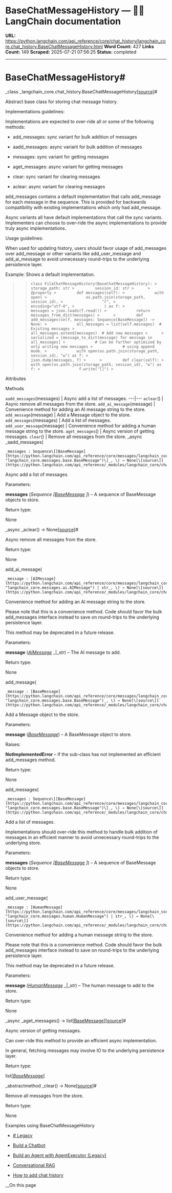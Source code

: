 # BaseChatMessageHistory — 🦜🔗 LangChain  documentation

**URL:** https://python.langchain.com/api_reference/core/chat_history/langchain_core.chat_history.BaseChatMessageHistory.html
**Word Count:** 427
**Links Count:** 149
**Scraped:** 2025-07-21 07:56:25
**Status:** completed

---

# BaseChatMessageHistory\#

_class _langchain\_core.chat\_history.BaseChatMessageHistory[\[source\]](https://python.langchain.com/api_reference/_modules/langchain_core/chat_history.html#BaseChatMessageHistory)\#     

Abstract base class for storing chat message history.

Implementations guidelines:

Implementations are expected to over-ride all or some of the following methods:

  * add\_messages: sync variant for bulk addition of messages

  * aadd\_messages: async variant for bulk addition of messages

  * messages: sync variant for getting messages

  * aget\_messages: async variant for getting messages

  * clear: sync variant for clearing messages

  * aclear: async variant for clearing messages

add\_messages contains a default implementation that calls add\_message for each message in the sequence. This is provided for backwards compatibility with existing implementations which only had add\_message.

Async variants all have default implementations that call the sync variants. Implementers can choose to over-ride the async implementations to provide truly async implementations.

Usage guidelines:

When used for updating history, users should favor usage of add\_messages over add\_message or other variants like add\_user\_message and add\_ai\_message to avoid unnecessary round-trips to the underlying persistence layer.

Example: Shows a default implementation.

>  >     class FileChatMessageHistory(BaseChatMessageHistory): >         storage_path: str >         session_id: str >      >         @property >         def messages(self): >             with open( >                 os.path.join(storage_path, session_id), >                 "r", >                 encoding="utf-8", >             ) as f: >                 messages = json.loads(f.read()) >             return messages_from_dict(messages) >      >         def add_messages(self, messages: Sequence[BaseMessage]) -> None: >             all_messages = list(self.messages)  # Existing messages >             all_messages.extend(messages)  # Add new messages >      >             serialized = [message_to_dict(message) for message in all_messages] >             # Can be further optimized by only writing new messages >             # using append mode. >             with open(os.path.join(storage_path, session_id), "w") as f: >                 json.dump(messages, f) >      >         def clear(self): >             with open(os.path.join(storage_path, session_id), "w") as f: >                 f.write("[]") >     

Attributes

Methods

`aadd_messages`\(messages\) | Async add a list of messages.   ---|---   `aclear`\(\) | Async remove all messages from the store.   `add_ai_message`\(message\) | Convenience method for adding an AI message string to the store.   `add_message`\(message\) | Add a Message object to the store.   `add_messages`\(messages\) | Add a list of messages.   `add_user_message`\(message\) | Convenience method for adding a human message string to the store.   `aget_messages`\(\) | Async version of getting messages.   `clear`\(\) | Remove all messages from the store.      _async _aadd\_messages\(

    _messages : Sequence\[[BaseMessage](https://python.langchain.com/api_reference/core/messages/langchain_core.messages.base.BaseMessage.html#langchain_core.messages.base.BaseMessage "langchain_core.messages.base.BaseMessage")\]_, \) → None[\[source\]](https://python.langchain.com/api_reference/_modules/langchain_core/chat_history.html#BaseChatMessageHistory.aadd_messages)\#     

Async add a list of messages.

Parameters:     

**messages** \(_Sequence_ _\[_[_BaseMessage_](https://python.langchain.com/api_reference/core/messages/langchain_core.messages.base.BaseMessage.html#langchain_core.messages.base.BaseMessage "langchain_core.messages.base.BaseMessage") _\]_\) – A sequence of BaseMessage objects to store.

Return type:     

None

_async _aclear\(\) → None[\[source\]](https://python.langchain.com/api_reference/_modules/langchain_core/chat_history.html#BaseChatMessageHistory.aclear)\#     

Async remove all messages from the store.

Return type:     

None

add\_ai\_message\(

    _message : [AIMessage](https://python.langchain.com/api_reference/core/messages/langchain_core.messages.ai.AIMessage.html#langchain_core.messages.ai.AIMessage "langchain_core.messages.ai.AIMessage") | str_, \) → None[\[source\]](https://python.langchain.com/api_reference/_modules/langchain_core/chat_history.html#BaseChatMessageHistory.add_ai_message)\#     

Convenience method for adding an AI message string to the store.

Please note that this is a convenience method. Code should favor the bulk add\_messages interface instead to save on round-trips to the underlying persistence layer.

This method may be deprecated in a future release.

Parameters:     

**message** \([_AIMessage_](https://python.langchain.com/api_reference/core/messages/langchain_core.messages.ai.AIMessage.html#langchain_core.messages.ai.AIMessage "langchain_core.messages.ai.AIMessage") _|__str_\) – The AI message to add.

Return type:     

None

add\_message\(

    _message : [BaseMessage](https://python.langchain.com/api_reference/core/messages/langchain_core.messages.base.BaseMessage.html#langchain_core.messages.base.BaseMessage "langchain_core.messages.base.BaseMessage")_, \) → None[\[source\]](https://python.langchain.com/api_reference/_modules/langchain_core/chat_history.html#BaseChatMessageHistory.add_message)\#     

Add a Message object to the store.

Parameters:     

**message** \([_BaseMessage_](https://python.langchain.com/api_reference/core/messages/langchain_core.messages.base.BaseMessage.html#langchain_core.messages.base.BaseMessage "langchain_core.messages.base.BaseMessage")\) – A BaseMessage object to store.

Raises:     

**NotImplementedError** – If the sub-class has not implemented an efficient add\_messages method.

Return type:     

None

add\_messages\(

    _messages : Sequence\[[BaseMessage](https://python.langchain.com/api_reference/core/messages/langchain_core.messages.base.BaseMessage.html#langchain_core.messages.base.BaseMessage "langchain_core.messages.base.BaseMessage")\]_, \) → None[\[source\]](https://python.langchain.com/api_reference/_modules/langchain_core/chat_history.html#BaseChatMessageHistory.add_messages)\#     

Add a list of messages.

Implementations should over-ride this method to handle bulk addition of messages in an efficient manner to avoid unnecessary round-trips to the underlying store.

Parameters:     

**messages** \(_Sequence_ _\[_[_BaseMessage_](https://python.langchain.com/api_reference/core/messages/langchain_core.messages.base.BaseMessage.html#langchain_core.messages.base.BaseMessage "langchain_core.messages.base.BaseMessage") _\]_\) – A sequence of BaseMessage objects to store.

Return type:     

None

add\_user\_message\(

    _message : [HumanMessage](https://python.langchain.com/api_reference/core/messages/langchain_core.messages.human.HumanMessage.html#langchain_core.messages.human.HumanMessage "langchain_core.messages.human.HumanMessage") | str_, \) → None[\[source\]](https://python.langchain.com/api_reference/_modules/langchain_core/chat_history.html#BaseChatMessageHistory.add_user_message)\#     

Convenience method for adding a human message string to the store.

Please note that this is a convenience method. Code should favor the bulk add\_messages interface instead to save on round-trips to the underlying persistence layer.

This method may be deprecated in a future release.

Parameters:     

**message** \([_HumanMessage_](https://python.langchain.com/api_reference/core/messages/langchain_core.messages.human.HumanMessage.html#langchain_core.messages.human.HumanMessage "langchain_core.messages.human.HumanMessage") _|__str_\) – The human message to add to the store.

Return type:     

None

_async _aget\_messages\(\) → list\[[BaseMessage](https://python.langchain.com/api_reference/core/messages/langchain_core.messages.base.BaseMessage.html#langchain_core.messages.base.BaseMessage "langchain_core.messages.base.BaseMessage")\][\[source\]](https://python.langchain.com/api_reference/_modules/langchain_core/chat_history.html#BaseChatMessageHistory.aget_messages)\#     

Async version of getting messages.

Can over-ride this method to provide an efficient async implementation.

In general, fetching messages may involve IO to the underlying persistence layer.

Return type:     

list\[[_BaseMessage_](https://python.langchain.com/api_reference/core/messages/langchain_core.messages.base.BaseMessage.html#langchain_core.messages.base.BaseMessage "langchain_core.messages.base.BaseMessage")\]

_abstractmethod _clear\(\) → None[\[source\]](https://python.langchain.com/api_reference/_modules/langchain_core/chat_history.html#BaseChatMessageHistory.clear)\#     

Remove all messages from the store.

Return type:     

None

Examples using BaseChatMessageHistory

  * [\# Legacy](https://python.langchain.com/docs/versions/migrating_chains/conversation_chain/)

  * [Build a Chatbot](https://python.langchain.com/docs/tutorials/chatbot/)

  * [Build an Agent with AgentExecutor \(Legacy\)](https://python.langchain.com/docs/how_to/agent_executor/)

  * [Conversational RAG](https://python.langchain.com/docs/tutorials/qa_chat_history/)

  * [How to add chat history](https://python.langchain.com/docs/how_to/qa_chat_history_how_to/)

__On this page